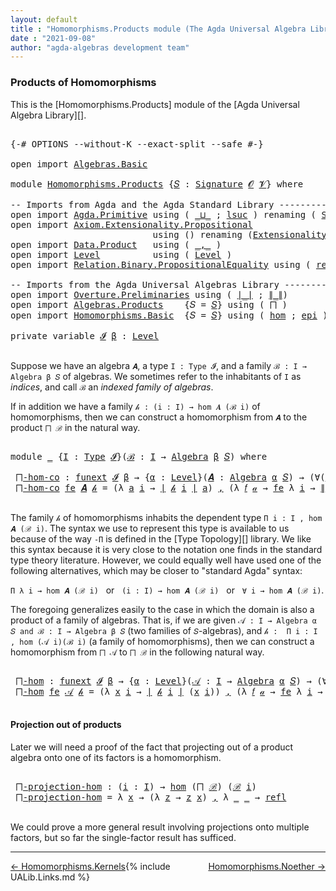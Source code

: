```yaml
---
layout: default
title : "Homomorphisms.Products module (The Agda Universal Algebra Library)"
date : "2021-09-08"
author: "agda-algebras development team"
---
```


### <a id="products-of-homomorphisms">Products of Homomorphisms</a>

This is the [Homomorphisms.Products] module of the [Agda Universal Algebra Library][].

<pre class="Agda">

<a id="335" class="Symbol">{-#</a> <a id="339" class="Keyword">OPTIONS</a> <a id="347" class="Pragma">--without-K</a> <a id="359" class="Pragma">--exact-split</a> <a id="373" class="Pragma">--safe</a> <a id="380" class="Symbol">#-}</a>

<a id="385" class="Keyword">open</a> <a id="390" class="Keyword">import</a> <a id="397" href="Algebras.Basic.html" class="Module">Algebras.Basic</a>

<a id="413" class="Keyword">module</a> <a id="420" href="Homomorphisms.Products.html" class="Module">Homomorphisms.Products</a> <a id="443" class="Symbol">{</a><a id="444" href="Homomorphisms.Products.html#444" class="Bound">𝑆</a> <a id="446" class="Symbol">:</a> <a id="448" href="Algebras.Basic.html#3858" class="Function">Signature</a> <a id="458" href="Algebras.Basic.html#1130" class="Generalizable">𝓞</a> <a id="460" href="Algebras.Basic.html#1132" class="Generalizable">𝓥</a><a id="461" class="Symbol">}</a> <a id="463" class="Keyword">where</a>

<a id="470" class="Comment">-- Imports from Agda and the Agda Standard Library --------------------------</a>
<a id="548" class="Keyword">open</a> <a id="553" class="Keyword">import</a> <a id="560" href="Agda.Primitive.html" class="Module">Agda.Primitive</a> <a id="575" class="Keyword">using</a> <a id="581" class="Symbol">(</a> <a id="583" href="Agda.Primitive.html#810" class="Primitive Operator">_⊔_</a> <a id="587" class="Symbol">;</a> <a id="589" href="Agda.Primitive.html#780" class="Primitive">lsuc</a> <a id="594" class="Symbol">)</a> <a id="596" class="Keyword">renaming</a> <a id="605" class="Symbol">(</a> <a id="607" href="Agda.Primitive.html#326" class="Primitive">Set</a> <a id="611" class="Symbol">to</a> <a id="614" class="Primitive">Type</a> <a id="619" class="Symbol">)</a>
<a id="621" class="Keyword">open</a> <a id="626" class="Keyword">import</a> <a id="633" href="Axiom.Extensionality.Propositional.html" class="Module">Axiom.Extensionality.Propositional</a>
                           <a id="695" class="Keyword">using</a> <a id="701" class="Symbol">()</a> <a id="704" class="Keyword">renaming</a> <a id="713" class="Symbol">(</a><a id="714" href="Axiom.Extensionality.Propositional.html#741" class="Function">Extensionality</a> <a id="729" class="Symbol">to</a> <a id="732" class="Function">funext</a><a id="738" class="Symbol">)</a>
<a id="740" class="Keyword">open</a> <a id="745" class="Keyword">import</a> <a id="752" href="Data.Product.html" class="Module">Data.Product</a>   <a id="767" class="Keyword">using</a> <a id="773" class="Symbol">(</a> <a id="775" href="Agda.Builtin.Sigma.html#236" class="InductiveConstructor Operator">_,_</a> <a id="779" class="Symbol">)</a>
<a id="781" class="Keyword">open</a> <a id="786" class="Keyword">import</a> <a id="793" href="Level.html" class="Module">Level</a>          <a id="808" class="Keyword">using</a> <a id="814" class="Symbol">(</a> <a id="816" href="Agda.Primitive.html#597" class="Postulate">Level</a> <a id="822" class="Symbol">)</a>
<a id="824" class="Keyword">open</a> <a id="829" class="Keyword">import</a> <a id="836" href="Relation.Binary.PropositionalEquality.html" class="Module">Relation.Binary.PropositionalEquality</a> <a id="874" class="Keyword">using</a> <a id="880" class="Symbol">(</a> <a id="882" href="Agda.Builtin.Equality.html#208" class="InductiveConstructor">refl</a> <a id="887" class="Symbol">)</a>

<a id="890" class="Comment">-- Imports from the Agda Universal Algebras Library ----------------------</a>
<a id="965" class="Keyword">open</a> <a id="970" class="Keyword">import</a> <a id="977" href="Overture.Preliminaries.html" class="Module">Overture.Preliminaries</a> <a id="1000" class="Keyword">using</a> <a id="1006" class="Symbol">(</a> <a id="1008" href="Overture.Preliminaries.html#4382" class="Function Operator">∣_∣</a> <a id="1012" class="Symbol">;</a> <a id="1014" href="Overture.Preliminaries.html#4420" class="Function Operator">∥_∥</a><a id="1017" class="Symbol">)</a>
<a id="1019" class="Keyword">open</a> <a id="1024" class="Keyword">import</a> <a id="1031" href="Algebras.Products.html" class="Module">Algebras.Products</a>    <a id="1052" class="Symbol">{</a><a id="1053" class="Argument">𝑆</a> <a id="1055" class="Symbol">=</a> <a id="1057" href="Homomorphisms.Products.html#444" class="Bound">𝑆</a><a id="1058" class="Symbol">}</a> <a id="1060" class="Keyword">using</a> <a id="1066" class="Symbol">(</a> <a id="1068" href="Algebras.Products.html#1869" class="Function">⨅</a> <a id="1070" class="Symbol">)</a>
<a id="1072" class="Keyword">open</a> <a id="1077" class="Keyword">import</a> <a id="1084" href="Homomorphisms.Basic.html" class="Module">Homomorphisms.Basic</a>  <a id="1105" class="Symbol">{</a><a id="1106" class="Argument">𝑆</a> <a id="1108" class="Symbol">=</a> <a id="1110" href="Homomorphisms.Products.html#444" class="Bound">𝑆</a><a id="1111" class="Symbol">}</a> <a id="1113" class="Keyword">using</a> <a id="1119" class="Symbol">(</a> <a id="1121" href="Homomorphisms.Basic.html#2647" class="Function">hom</a> <a id="1125" class="Symbol">;</a> <a id="1127" href="Homomorphisms.Basic.html#4291" class="Function">epi</a> <a id="1131" class="Symbol">)</a>

<a id="1134" class="Keyword">private</a> <a id="1142" class="Keyword">variable</a> <a id="1151" href="Homomorphisms.Products.html#1151" class="Generalizable">𝓘</a> <a id="1153" href="Homomorphisms.Products.html#1153" class="Generalizable">β</a> <a id="1155" class="Symbol">:</a> <a id="1157" href="Agda.Primitive.html#597" class="Postulate">Level</a>

</pre>


Suppose we have an algebra `𝑨`, a type `I : Type 𝓘`, and a family `ℬ : I → Algebra β 𝑆` of algebras.  We sometimes refer to the inhabitants of `I` as *indices*, and call `ℬ` an *indexed family of algebras*.

If in addition we have a family `𝒽 : (i : I) → hom 𝑨 (ℬ i)` of homomorphisms, then we can construct a homomorphism from `𝑨` to the product `⨅ ℬ` in the natural way.

<pre class="Agda">

<a id="1565" class="Keyword">module</a> <a id="1572" href="Homomorphisms.Products.html#1572" class="Module">_</a> <a id="1574" class="Symbol">{</a><a id="1575" href="Homomorphisms.Products.html#1575" class="Bound">I</a> <a id="1577" class="Symbol">:</a> <a id="1579" href="Homomorphisms.Products.html#614" class="Primitive">Type</a> <a id="1584" href="Homomorphisms.Products.html#1151" class="Generalizable">𝓘</a><a id="1585" class="Symbol">}(</a><a id="1587" href="Homomorphisms.Products.html#1587" class="Bound">ℬ</a> <a id="1589" class="Symbol">:</a> <a id="1591" href="Homomorphisms.Products.html#1575" class="Bound">I</a> <a id="1593" class="Symbol">→</a> <a id="1595" href="Algebras.Basic.html#6222" class="Function">Algebra</a> <a id="1603" href="Homomorphisms.Products.html#1153" class="Generalizable">β</a> <a id="1605" href="Homomorphisms.Products.html#444" class="Bound">𝑆</a><a id="1606" class="Symbol">)</a> <a id="1608" class="Keyword">where</a>

 <a id="1616" href="Homomorphisms.Products.html#1616" class="Function">⨅-hom-co</a> <a id="1625" class="Symbol">:</a> <a id="1627" href="Homomorphisms.Products.html#732" class="Function">funext</a> <a id="1634" href="Homomorphisms.Products.html#1584" class="Bound">𝓘</a> <a id="1636" href="Homomorphisms.Products.html#1603" class="Bound">β</a> <a id="1638" class="Symbol">→</a> <a id="1640" class="Symbol">{</a><a id="1641" href="Homomorphisms.Products.html#1641" class="Bound">α</a> <a id="1643" class="Symbol">:</a> <a id="1645" href="Agda.Primitive.html#597" class="Postulate">Level</a><a id="1650" class="Symbol">}(</a><a id="1652" href="Homomorphisms.Products.html#1652" class="Bound">𝑨</a> <a id="1654" class="Symbol">:</a> <a id="1656" href="Algebras.Basic.html#6222" class="Function">Algebra</a> <a id="1664" href="Homomorphisms.Products.html#1641" class="Bound">α</a> <a id="1666" href="Homomorphisms.Products.html#444" class="Bound">𝑆</a><a id="1667" class="Symbol">)</a> <a id="1669" class="Symbol">→</a> <a id="1671" class="Symbol">(∀(</a><a id="1674" href="Homomorphisms.Products.html#1674" class="Bound">i</a> <a id="1676" class="Symbol">:</a> <a id="1678" href="Homomorphisms.Products.html#1575" class="Bound">I</a><a id="1679" class="Symbol">)</a> <a id="1681" class="Symbol">→</a> <a id="1683" href="Homomorphisms.Basic.html#2647" class="Function">hom</a> <a id="1687" href="Homomorphisms.Products.html#1652" class="Bound">𝑨</a> <a id="1689" class="Symbol">(</a><a id="1690" href="Homomorphisms.Products.html#1587" class="Bound">ℬ</a> <a id="1692" href="Homomorphisms.Products.html#1674" class="Bound">i</a><a id="1693" class="Symbol">))</a> <a id="1696" class="Symbol">→</a> <a id="1698" href="Homomorphisms.Basic.html#2647" class="Function">hom</a> <a id="1702" href="Homomorphisms.Products.html#1652" class="Bound">𝑨</a> <a id="1704" class="Symbol">(</a><a id="1705" href="Algebras.Products.html#1869" class="Function">⨅</a> <a id="1707" href="Homomorphisms.Products.html#1587" class="Bound">ℬ</a><a id="1708" class="Symbol">)</a>
 <a id="1711" href="Homomorphisms.Products.html#1616" class="Function">⨅-hom-co</a> <a id="1720" href="Homomorphisms.Products.html#1720" class="Bound">fe</a> <a id="1723" href="Homomorphisms.Products.html#1723" class="Bound">𝑨</a> <a id="1725" href="Homomorphisms.Products.html#1725" class="Bound">𝒽</a> <a id="1727" class="Symbol">=</a> <a id="1729" class="Symbol">(λ</a> <a id="1732" href="Homomorphisms.Products.html#1732" class="Bound">a</a> <a id="1734" href="Homomorphisms.Products.html#1734" class="Bound">i</a> <a id="1736" class="Symbol">→</a> <a id="1738" href="Overture.Preliminaries.html#4382" class="Function Operator">∣</a> <a id="1740" href="Homomorphisms.Products.html#1725" class="Bound">𝒽</a> <a id="1742" href="Homomorphisms.Products.html#1734" class="Bound">i</a> <a id="1744" href="Overture.Preliminaries.html#4382" class="Function Operator">∣</a> <a id="1746" href="Homomorphisms.Products.html#1732" class="Bound">a</a><a id="1747" class="Symbol">)</a> <a id="1749" href="Agda.Builtin.Sigma.html#236" class="InductiveConstructor Operator">,</a> <a id="1751" class="Symbol">(λ</a> <a id="1754" href="Homomorphisms.Products.html#1754" class="Bound">𝑓</a> <a id="1756" href="Homomorphisms.Products.html#1756" class="Bound">𝒶</a> <a id="1758" class="Symbol">→</a> <a id="1760" href="Homomorphisms.Products.html#1720" class="Bound">fe</a> <a id="1763" class="Symbol">λ</a> <a id="1765" href="Homomorphisms.Products.html#1765" class="Bound">i</a> <a id="1767" class="Symbol">→</a> <a id="1769" href="Overture.Preliminaries.html#4420" class="Function Operator">∥</a> <a id="1771" href="Homomorphisms.Products.html#1725" class="Bound">𝒽</a> <a id="1773" href="Homomorphisms.Products.html#1765" class="Bound">i</a> <a id="1775" href="Overture.Preliminaries.html#4420" class="Function Operator">∥</a> <a id="1777" href="Homomorphisms.Products.html#1754" class="Bound">𝑓</a> <a id="1779" href="Homomorphisms.Products.html#1756" class="Bound">𝒶</a><a id="1780" class="Symbol">)</a>

</pre>

The family `𝒽` of homomorphisms inhabits the dependent type `Π i ꞉ I , hom 𝑨 (ℬ i)`.  The syntax we use to represent this type is available to us because of the way `-Π` is defined in the [Type Topology][] library.  We like this syntax because it is very close to the notation one finds in the standard type theory literature.  However,
we could equally well have used one of the following alternatives, which may be closer to "standard Agda" syntax:

`Π λ i → hom 𝑨 (ℬ i)` &nbsp; or &nbsp; `(i : I) → hom 𝑨 (ℬ i)` &nbsp; or &nbsp; `∀ i → hom 𝑨 (ℬ i)`.

The foregoing generalizes easily to the case in which the domain is also a product of a family of algebras. That is, if we are given `𝒜 : I → Algebra α 𝑆 and ℬ : I → Algebra β 𝑆` (two families of `𝑆`-algebras), and `𝒽 :  Π i ꞉ I , hom (𝒜 i)(ℬ i)` (a family of homomorphisms), then we can construct a homomorphism from `⨅ 𝒜` to `⨅ ℬ` in the following natural way.

<pre class="Agda">

 <a id="2728" href="Homomorphisms.Products.html#2728" class="Function">⨅-hom</a> <a id="2734" class="Symbol">:</a> <a id="2736" href="Homomorphisms.Products.html#732" class="Function">funext</a> <a id="2743" href="Homomorphisms.Products.html#1584" class="Bound">𝓘</a> <a id="2745" href="Homomorphisms.Products.html#1603" class="Bound">β</a> <a id="2747" class="Symbol">→</a> <a id="2749" class="Symbol">{</a><a id="2750" href="Homomorphisms.Products.html#2750" class="Bound">α</a> <a id="2752" class="Symbol">:</a> <a id="2754" href="Agda.Primitive.html#597" class="Postulate">Level</a><a id="2759" class="Symbol">}(</a><a id="2761" href="Homomorphisms.Products.html#2761" class="Bound">𝒜</a> <a id="2763" class="Symbol">:</a> <a id="2765" href="Homomorphisms.Products.html#1575" class="Bound">I</a> <a id="2767" class="Symbol">→</a> <a id="2769" href="Algebras.Basic.html#6222" class="Function">Algebra</a> <a id="2777" href="Homomorphisms.Products.html#2750" class="Bound">α</a> <a id="2779" href="Homomorphisms.Products.html#444" class="Bound">𝑆</a><a id="2780" class="Symbol">)</a> <a id="2782" class="Symbol">→</a> <a id="2784" class="Symbol">(∀</a> <a id="2787" class="Symbol">(</a><a id="2788" href="Homomorphisms.Products.html#2788" class="Bound">i</a> <a id="2790" class="Symbol">:</a> <a id="2792" href="Homomorphisms.Products.html#1575" class="Bound">I</a><a id="2793" class="Symbol">)</a> <a id="2795" class="Symbol">→</a> <a id="2797" href="Homomorphisms.Basic.html#2647" class="Function">hom</a> <a id="2801" class="Symbol">(</a><a id="2802" href="Homomorphisms.Products.html#2761" class="Bound">𝒜</a> <a id="2804" href="Homomorphisms.Products.html#2788" class="Bound">i</a><a id="2805" class="Symbol">)</a> <a id="2807" class="Symbol">(</a><a id="2808" href="Homomorphisms.Products.html#1587" class="Bound">ℬ</a> <a id="2810" href="Homomorphisms.Products.html#2788" class="Bound">i</a><a id="2811" class="Symbol">))</a> <a id="2814" class="Symbol">→</a> <a id="2816" href="Homomorphisms.Basic.html#2647" class="Function">hom</a> <a id="2820" class="Symbol">(</a><a id="2821" href="Algebras.Products.html#1869" class="Function">⨅</a> <a id="2823" href="Homomorphisms.Products.html#2761" class="Bound">𝒜</a><a id="2824" class="Symbol">)(</a><a id="2826" href="Algebras.Products.html#1869" class="Function">⨅</a> <a id="2828" href="Homomorphisms.Products.html#1587" class="Bound">ℬ</a><a id="2829" class="Symbol">)</a>
 <a id="2832" href="Homomorphisms.Products.html#2728" class="Function">⨅-hom</a> <a id="2838" href="Homomorphisms.Products.html#2838" class="Bound">fe</a> <a id="2841" href="Homomorphisms.Products.html#2841" class="Bound">𝒜</a> <a id="2843" href="Homomorphisms.Products.html#2843" class="Bound">𝒽</a> <a id="2845" class="Symbol">=</a> <a id="2847" class="Symbol">(λ</a> <a id="2850" href="Homomorphisms.Products.html#2850" class="Bound">x</a> <a id="2852" href="Homomorphisms.Products.html#2852" class="Bound">i</a> <a id="2854" class="Symbol">→</a> <a id="2856" href="Overture.Preliminaries.html#4382" class="Function Operator">∣</a> <a id="2858" href="Homomorphisms.Products.html#2843" class="Bound">𝒽</a> <a id="2860" href="Homomorphisms.Products.html#2852" class="Bound">i</a> <a id="2862" href="Overture.Preliminaries.html#4382" class="Function Operator">∣</a> <a id="2864" class="Symbol">(</a><a id="2865" href="Homomorphisms.Products.html#2850" class="Bound">x</a> <a id="2867" href="Homomorphisms.Products.html#2852" class="Bound">i</a><a id="2868" class="Symbol">))</a> <a id="2871" href="Agda.Builtin.Sigma.html#236" class="InductiveConstructor Operator">,</a> <a id="2873" class="Symbol">(λ</a> <a id="2876" href="Homomorphisms.Products.html#2876" class="Bound">𝑓</a> <a id="2878" href="Homomorphisms.Products.html#2878" class="Bound">𝒶</a> <a id="2880" class="Symbol">→</a> <a id="2882" href="Homomorphisms.Products.html#2838" class="Bound">fe</a> <a id="2885" class="Symbol">λ</a> <a id="2887" href="Homomorphisms.Products.html#2887" class="Bound">i</a> <a id="2889" class="Symbol">→</a> <a id="2891" href="Overture.Preliminaries.html#4420" class="Function Operator">∥</a> <a id="2893" href="Homomorphisms.Products.html#2843" class="Bound">𝒽</a> <a id="2895" href="Homomorphisms.Products.html#2887" class="Bound">i</a> <a id="2897" href="Overture.Preliminaries.html#4420" class="Function Operator">∥</a> <a id="2899" href="Homomorphisms.Products.html#2876" class="Bound">𝑓</a> <a id="2901" class="Symbol">(λ</a> <a id="2904" href="Homomorphisms.Products.html#2904" class="Bound">x</a> <a id="2906" class="Symbol">→</a> <a id="2908" href="Homomorphisms.Products.html#2878" class="Bound">𝒶</a> <a id="2910" href="Homomorphisms.Products.html#2904" class="Bound">x</a> <a id="2912" href="Homomorphisms.Products.html#2887" class="Bound">i</a><a id="2913" class="Symbol">))</a>

</pre>


#### <a id="projections-out-of-products">Projection out of products</a>

Later we will need a proof of the fact that projecting out of a product algebra onto one of its factors is a homomorphism.

<pre class="Agda">

 <a id="3142" href="Homomorphisms.Products.html#3142" class="Function">⨅-projection-hom</a> <a id="3159" class="Symbol">:</a> <a id="3161" class="Symbol">(</a><a id="3162" href="Homomorphisms.Products.html#3162" class="Bound">i</a> <a id="3164" class="Symbol">:</a> <a id="3166" href="Homomorphisms.Products.html#1575" class="Bound">I</a><a id="3167" class="Symbol">)</a> <a id="3169" class="Symbol">→</a> <a id="3171" href="Homomorphisms.Basic.html#2647" class="Function">hom</a> <a id="3175" class="Symbol">(</a><a id="3176" href="Algebras.Products.html#1869" class="Function">⨅</a> <a id="3178" href="Homomorphisms.Products.html#1587" class="Bound">ℬ</a><a id="3179" class="Symbol">)</a> <a id="3181" class="Symbol">(</a><a id="3182" href="Homomorphisms.Products.html#1587" class="Bound">ℬ</a> <a id="3184" href="Homomorphisms.Products.html#3162" class="Bound">i</a><a id="3185" class="Symbol">)</a>
 <a id="3188" href="Homomorphisms.Products.html#3142" class="Function">⨅-projection-hom</a> <a id="3205" class="Symbol">=</a> <a id="3207" class="Symbol">λ</a> <a id="3209" href="Homomorphisms.Products.html#3209" class="Bound">x</a> <a id="3211" class="Symbol">→</a> <a id="3213" class="Symbol">(λ</a> <a id="3216" href="Homomorphisms.Products.html#3216" class="Bound">z</a> <a id="3218" class="Symbol">→</a> <a id="3220" href="Homomorphisms.Products.html#3216" class="Bound">z</a> <a id="3222" href="Homomorphisms.Products.html#3209" class="Bound">x</a><a id="3223" class="Symbol">)</a> <a id="3225" href="Agda.Builtin.Sigma.html#236" class="InductiveConstructor Operator">,</a> <a id="3227" class="Symbol">λ</a> <a id="3229" href="Homomorphisms.Products.html#3229" class="Bound">_</a> <a id="3231" href="Homomorphisms.Products.html#3231" class="Bound">_</a> <a id="3233" class="Symbol">→</a> <a id="3235" href="Agda.Builtin.Equality.html#208" class="InductiveConstructor">refl</a>

</pre>

We could prove a more general result involving projections onto multiple factors, but so far the single-factor result has sufficed.

---------------------------------

<span style="float:left;">[← Homomorphisms.Kernels](Homomorphisms.Kernels.html)</span>
<span style="float:right;">[Homomorphisms.Noether →](Homomorphisms.Noether.html)</span>

{% include UALib.Links.md %}
